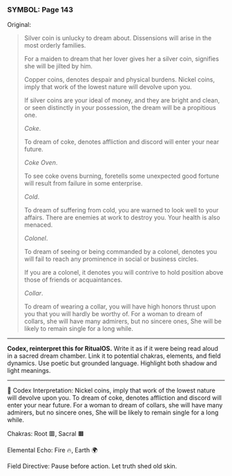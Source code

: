 ### SYMBOL: Page 143

Original:
> Silver coin is unlucky to dream about. Dissensions will arise
> in the most orderly families.
> 
> 
> For a maiden to dream that her lover gives her a silver coin,
> signifies she will be jilted by him.
> 
> 
> Copper coins, denotes despair and physical burdens. Nickel coins,
> imply that work of the lowest nature will devolve upon you.
> 
> 
> If silver coins are your ideal of money, and they are bright and clean,
> or seen distinctly in your possession, the dream will be a propitious one.
> 
> 
> _Coke_.
> 
> 
> To dream of coke, denotes affliction and discord will enter
> your near future.
> 
> 
> _Coke Oven_.
> 
> 
> To see coke ovens burning, foretells some unexpected good fortune
> will result from failure in some enterprise.
> 
> 
> _Cold_.
> 
> 
> To dream of suffering from cold, you are warned to look well to your affairs.
> There are enemies at work to destroy you. Your health is also menaced.
> 
> 
> _Colonel_.
> 
> 
> To dream of seeing or being commanded by a colonel, denotes you will fail
> to reach any prominence in social or business circles.
> 
> 
> If you are a colonel, it denotes you will contrive to hold position
> above those of friends or acquaintances.
> 
> 
> _Collar_.
> 
> 
> To dream of wearing a collar, you will have high honors thrust upon you
> that you will hardly be worthy of. For a woman to dream of collars,
> she will have many admirers, but no sincere ones, She will be likely
> to remain single for a long while.

---

**Codex, reinterpret this for RitualOS.**
Write it as if it were being read aloud in a sacred dream chamber.
Link it to potential chakras, elements, and field dynamics.
Use poetic but grounded language.
Highlight both shadow and light meanings.

---

🔁 Codex Interpretation:
Nickel coins, imply that work of the lowest nature will devolve upon you. To dream of coke, denotes affliction and discord will enter your near future. For a woman to dream of collars, she will have many admirers, but no sincere ones, She will be likely to remain single for a long while.

Chakras: Root 🟥, Sacral 🟧

Elemental Echo: Fire 🔥, Earth 🌍

Field Directive: Pause before action. Let truth shed old skin.
